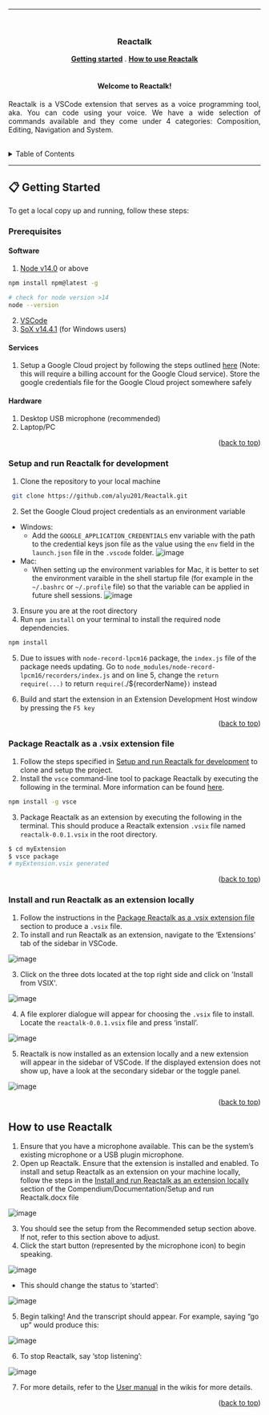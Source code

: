 <!-- Improved compatibility of back to top link: See: https://github.com/othneildrew/Best-README-Template/pull/73 -->

<a name="readme-top"></a>

<!--
*** Thanks for checking out the Best-README-Template. If you have a suggestion
*** that would make this better, please fork the repo and create a pull request
*** or simply open an issue with the tag "enhancement".
*** Don't forget to give the project a star!
*** Thanks again! Now go create something AMAZING! :D
-->

<hr />
<!-- PROJECT LOGO -->
<br />
<div align="center">
  <h3 align="center" >Reactalk</h3>
  <a href="#-getting-started"><strong>Getting started</strong></a>
  .
  <a href="#how-to-use-reactalk"><strong>How to use Reactalk</strong></a>
  <br /><br />

  <h4>Welcome to Reactalk!</h4>

  <p align="justify">
    Reactalk is a VSCode extension that serves as a voice programming tool, aka. You can code using your voice. 
    We have a wide selection of commands available and they come under 4 categories: 
Composition, Editing, Navigation and System.
  </p>
</div>

<br />

<!-- TABLE OF CONTENTS -->
<details>
  <summary>Table of Contents</summary>
  <ol>
    <li>
      <a href="#-getting-started">Getting Started</a>
      <ul>
        <li>
          <a href="#prerequisites">Prerequisites</a>
          <ul>
            <li><a href="#software">Software</a></li>
            <li><a href="#services">Services</a></li>
            <li><a href="#hardware">Hardware</a></li>
          </ul>
        </li>
        <li><a href="#setup-and-run-reactalk-for-development">Setup and run Reactalk for development</a></li>
        <li><a href="#package-reactalk-as-a-vsix-extension-file">Package Reactalk as a .vsix extension file</a></li>
        <li><a href="#install-and-run-reactalk-as-an-extension-locally">Install and run Reactalk as an extension locally</a></li>
      </ul>
    </li>
    <li><a href="#how-to-use-reactalk">How to use Reactalk</a></li>
  </ol>
</details>
<hr />

<!-- GETTING STARTED -->

## 📋 Getting Started

To get a local copy up and running, follow these steps:

### Prerequisites

#### Software
1. [Node v14.0](https://nodejs.org/en/) or above
```sh
npm install npm@latest -g

# check for node version >14
node --version
```
2. [VSCode](https://code.visualstudio.com/)
3. [SoX v14.4.1](https://www.npmjs.com/package/sox) (for Windows users)

#### Services
1. Setup a Google Cloud project by following the steps outlined [here](https://cloud.google.com/speech-to-text/docs/before-you-begin) (Note: this will require a billing account for the Google Cloud service). Store the google credentials file for the Google Cloud project somewhere safely

#### Hardware
1. Desktop USB microphone (recommended)
2. Laptop/PC

<p align="right">(<a href="#readme-top">back to top</a>)</p>


### Setup and run Reactalk for development

1. Clone the repository to your local machine

```sh
 git clone https://github.com/alyu201/Reactalk.git
```
2. Set the Google Cloud project credentials as an environment variable
  - Windows:
    - Add the `GOOGLE_APPLICATION_CREDENTIALS` env variable with the path to the credential keys json file as the value using the `env` field in the `launch.json` file in the `.vscode` folder.
    ![image](https://user-images.githubusercontent.com/68038316/196586241-30f4c775-594c-4a34-9101-6cc586e3675f.png)
  - Mac:
    - When setting up the environment variables for Mac, it is better to set the environment varaible in the shell startup file (for example in the `~/.bashrc` or `~/.profile` file) so that the variable can be applied in future shell sessions.
    ![image](https://user-images.githubusercontent.com/68038316/196586410-17bd49b6-97ce-4858-a462-267bb18bcfd9.png)
3. Ensure you are at the root directory
4. Run `npm install` on your terminal to install the required node dependencies.
```sh
npm install
```
5. Due to issues with `node-record-lpcm16` package, the `index.js` file of the package needs updating. Go to `node_modules/node-record-lpcm16/recorders/index.js` and on line 5, change the `return require(...)` to return `require(`./${recorderName}`)` instead

6. Build and start the extension in an Extension Development Host window by pressing the `F5 key`

<p align="right">(<a href="#readme-top">back to top</a>)</p>


### Package Reactalk as a .vsix extension file
1.	Follow the steps specified in [Setup and run Reactalk for development](#setup-and-run-reactalk-for-development) to clone and setup the project.
2.	Install the `vsce` command-line tool to package Reactalk by executing the following in the terminal. More information can be found [here](https://code.visualstudio.com/api/working-with-extensions/publishing-extension).
```sh
npm install -g vsce
```
3. Package Reactalk as an extension by executing the following in the terminal. This should produce a Reactalk extension `.vsix` file named `reactalk-0.0.1.vsix` in the root directory.
```sh
$ cd myExtension
$ vsce package
# myExtension.vsix generated
```
<p align="right">(<a href="#readme-top">back to top</a>)</p>


### Install and run Reactalk as an extension locally
1.	Follow the instructions in the [Package Reactalk as a .vsix extension file](#package-reactalk-as-a-vsix-extension-file) section to produce a `.vsix` file.
2.	To install and run Reactalk as an extension, navigate to the ‘Extensions’ tab of the sidebar in VSCode.

  ![image](https://user-images.githubusercontent.com/68038316/196588503-b14b9cde-17a3-4a46-bd4c-3147afd69c45.png)
  
3.	Click on the three dots located at the top right side and click on 'Install from VSIX'.

  ![image](https://user-images.githubusercontent.com/68038316/196588538-88cefc92-e947-476e-893b-987d0b5a8666.png)
  
4.	A file explorer dialogue will appear for choosing the `.vsix` file to install. Locate the `reactalk-0.0.1.vsix` file and press ‘install’.

  ![image](https://user-images.githubusercontent.com/68038316/196588633-4a53eb65-a00f-4809-9d88-cf7c9aa7e653.png)
  
5.	Reactalk is now installed as an extension locally and a new extension will appear in the sidebar of VSCode. If the displayed extension does not show up, have a look at the secondary sidebar or the toggle panel.
 
  ![image](https://user-images.githubusercontent.com/68038316/196588780-c5cd2ae5-008f-4429-996d-90d1051bd0d7.png)

<p align="right">(<a href="#readme-top">back to top</a>)</p>


<!-- HOW TO USE REACTALK -->

## How to use Reactalk
1.	Ensure that you have a microphone available. This can be the system’s existing microphone or a USB plugin microphone.
2.	Open up Reactalk. Ensure that the extension is installed and enabled. To install and setup Reactalk as an extension on your machine locally, follow the steps in the [Install and run Reactalk as an extension locally](#install-and-run-reactalk-as-an-extension-locally) section of the Compendium/Documentation/Setup and run Reactalk.docx file

![image](https://user-images.githubusercontent.com/68038316/196589888-e3bef8dd-18c8-4b14-8f00-e0d7b4d27ba4.png)

3.	You should see the setup from the Recommended setup section above. If not, refer to this section above to adjust.
4.	Click the start button (represented by the microphone icon) to begin speaking.

  ![image](https://user-images.githubusercontent.com/68038316/196589905-7db32e8c-9dc9-4452-bd93-d3d64be7f7ba.png)

  - This should change the status to ‘started’:
  
  ![image](https://user-images.githubusercontent.com/68038316/196589934-7876528b-f8df-46e6-bf42-6a0e68f07533.png)

5.	Begin talking! And the transcript should appear. For example, saying “go up” would produce this:
  
  ![image](https://user-images.githubusercontent.com/68038316/196589950-e302367c-be40-4e8c-bc04-a4ff68e1031b.png)

6.	To stop Reactalk, say ‘stop listening’:
  
  ![image](https://user-images.githubusercontent.com/68038316/196589969-e50b38c7-a474-4d66-b17d-1e6a3f5532c9.png)

7. For more details, refer to the [User manual]() in the wikis for more details. 




<p align="right">(<a href="#readme-top">back to top</a>)</p>
